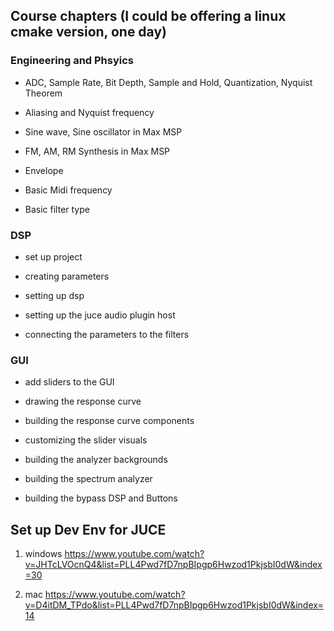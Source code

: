 
## Course chapters (I could be offering a linux cmake version, one day)

### Engineering and Phsyics

- ADC, Sample Rate, Bit Depth, Sample and Hold, Quantization,
Nyquist Theorem

- Aliasing and Nyquist frequency

- Sine wave, Sine oscillator in Max MSP

- FM, AM, RM Synthesis in Max MSP

- Envelope

- Basic Midi frequency

- Basic filter type


### DSP

- set up project

- creating parameters

- setting up dsp

- setting up the juce audio plugin host

- connecting the parameters to the filters


### GUI

- add sliders to the GUI

- drawing the response curve

- building the response curve components

- customizing the slider visuals

- building the analyzer backgrounds

- building the spectrum analyzer

- building the bypass DSP and Buttons


## Set up Dev Env for JUCE 

1. windows
https://www.youtube.com/watch?v=JHTcLVOcnQ4&list=PLL4Pwd7fD7npBIpgp6Hwzod1PkjsbI0dW&index=30

2. mac
https://www.youtube.com/watch?v=D4itDM_TPdo&list=PLL4Pwd7fD7npBIpgp6Hwzod1PkjsbI0dW&index=14
